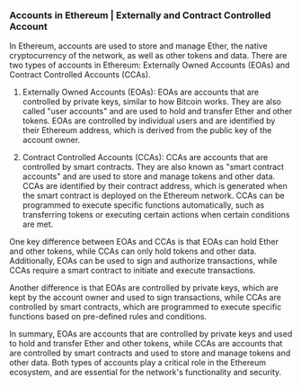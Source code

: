 ### Accounts in Ethereum | Externally and Contract Controlled Account

In Ethereum, accounts are used to store and manage Ether, the native cryptocurrency of the network, as well as other tokens and data. There are two types of accounts in Ethereum: Externally Owned Accounts (EOAs) and Contract Controlled Accounts (CCAs).

1. Externally Owned Accounts (EOAs): EOAs are accounts that are controlled by private keys, similar to how Bitcoin works. They are also called "user accounts" and are used to hold and transfer Ether and other tokens. EOAs are controlled by individual users and are identified by their Ethereum address, which is derived from the public key of the account owner.

2. Contract Controlled Accounts (CCAs): CCAs are accounts that are controlled by smart contracts. They are also known as "smart contract accounts" and are used to store and manage tokens and other data. CCAs are identified by their contract address, which is generated when the smart contract is deployed on the Ethereum network. CCAs can be programmed to execute specific functions automatically, such as transferring tokens or executing certain actions when certain conditions are met.

One key difference between EOAs and CCAs is that EOAs can hold Ether and other tokens, while CCAs can only hold tokens and other data. Additionally, EOAs can be used to sign and authorize transactions, while CCAs require a smart contract to initiate and execute transactions.

Another difference is that EOAs are controlled by private keys, which are kept by the account owner and used to sign transactions, while CCAs are controlled by smart contracts, which are programmed to execute specific functions based on pre-defined rules and conditions.

In summary, EOAs are accounts that are controlled by private keys and used to hold and transfer Ether and other tokens, while CCAs are accounts that are controlled by smart contracts and used to store and manage tokens and other data. Both types of accounts play a critical role in the Ethereum ecosystem, and are essential for the network's functionality and security.
